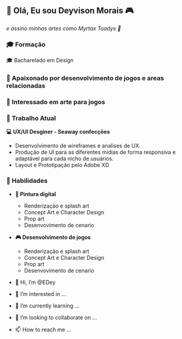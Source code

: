 ## 👋 Olá, Eu sou Deyvison Morais 🎮 
*e assino minhas artes como Myrtax Toadys 🎨*

### 🎓 Formação
🎓 Bacharelado em Design 


### 💖 Apaixonado por desenvolvimento de jogos e areas relacionadas 

### 👀 Interessado em arte para jogos

### 🧰 Trabalho Atual
**💻 UX/UI Desginer - Seaway confecções** </br>
- Desenvolvimento de wireframes e analises de UX. 
- Produção de UI para as diferentes midias de forma responsiva e adaptável para cada nicho de usuários. 
- Layout e Prototipação pelo Adobe XD

### 🔨 Habilidades
- **🎨 Pintura digital**
  - Renderização e splash art 
  - Concept Art e Character Design 
  - Prop art 
  - Desenvovimento de cenario 

- **🎮 Desenvolvimento de jogos**
  - Renderização e splash art 
  - Concept Art e Character Design 
  - Prop art 
  - Desenvovimento de cenario 


- 👋 Hi, I’m @EDey
- 👀 I’m interested in ...
- 🌱 I’m currently learning ...
- 💞️ I’m looking to collaborate on ...
- 📫 How to reach me ...

<!---
EDey/EDey is a ✨ special ✨ repository because its `README.md` (this file) appears on your GitHub profile.
You can click the Preview link to take a look at your changes.
--->
